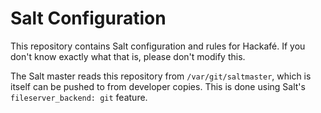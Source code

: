 # Salt Configuration

This repository contains Salt configuration and rules for Hackafé. If you don't know exactly what
that is, please don't modify this.

The Salt master reads this repository from `/var/git/saltmaster`, which is itself can be pushed to
from developer copies. This is done using Salt's `fileserver_backend: git` feature.
